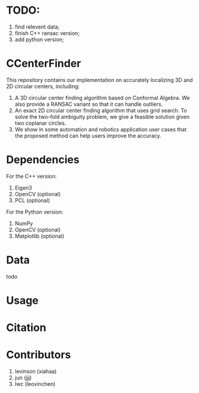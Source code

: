 # TODO:
1. find relevent data;
2. finish C++ ransac version;
3. add python version;

# CCenterFinder
This repository contains our implementation on accurately localizing 3D and 2D circular centers, including:

1. A 3D circular center finding algorithm based on Conformal Algebra. We also provide a RANSAC variant so that it can handle  outliers.
2. An exact 2D circular center finding algorithm that uses grid search. To solve the two-fold ambiguity problem, we give a feasible solution given two coplanar circles.
3. We show in some automation and robotics application user cases that the proposed method can help users improve the accuracy.

# Dependencies
For the C++ version:
1. Eigen3
2. OpenCV (optional)
3. PCL (optional)

For the Python version:
1. NumPy
2. OpenCV (optional)
3. Matplotlib (optional)

# Data
todo

# Usage

# Citation


# Contributors
1. levinson (xiahaa)
2. jun (jjj)
3. lwc (leovinchen)
